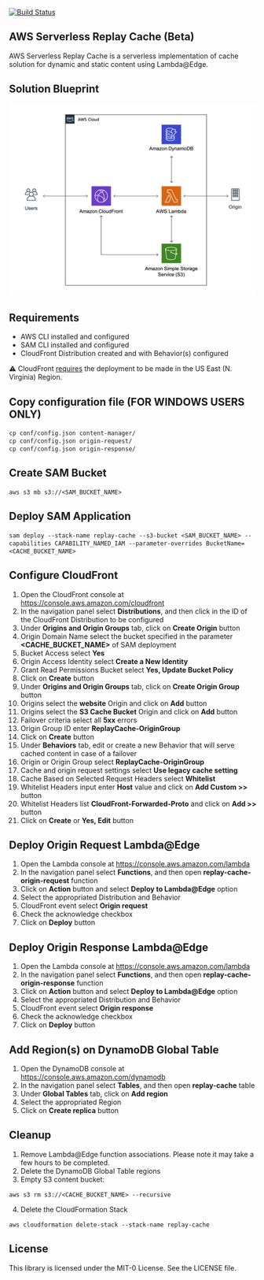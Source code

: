 [![Build Status](https://travis-ci.org/aws-samples/aws-serverless-replay-cache.svg?branch=master)](https://travis-ci.org/aws-samples/aws-serverless-replay-cache)

## AWS Serverless Replay Cache (Beta)
AWS Serverless Replay Cache is a serverless implementation of cache solution for dynamic and static content using Lambda@Edge.


## Solution Blueprint
![Solution Blueprint](blueprint.png)


## Requirements
- AWS CLI installed and configured
- SAM CLI installed and configured
- CloudFront Distribution created and with Behavior(s) configured

:warning: CloudFront [requires](https://docs.aws.amazon.com/AmazonCloudFront/latest/DeveloperGuide/lambda-requirements-limits.html#lambda-requirements-cloudfront-triggers) the deployment to be made in the US East (N. Virginia) Region.


## Copy configuration file (FOR WINDOWS USERS ONLY)
```
cp conf/config.json content-manager/
cp conf/config.json origin-request/
cp conf/config.json origin-response/
```

## Create SAM Bucket
```
aws s3 mb s3://<SAM_BUCKET_NAME>
```

## Deploy SAM Application
```
sam deploy --stack-name replay-cache --s3-bucket <SAM_BUCKET_NAME> --capabilities CAPABILITY_NAMED_IAM --parameter-overrides BucketName=<CACHE_BUCKET_NAME>
```

## Configure CloudFront
1. Open the CloudFront console at https://console.aws.amazon.com/cloudfront
4. In the navigation panel select **Distributions**, and then click in the ID of the CloudFront Distribution to be configured
5. Under **Origins and Origin Groups** tab, click on **Create Origin** button
6. Origin Domain Name select the bucket specified in the parameter **<CACHE_BUCKET_NAME>** of SAM deployment
7. Bucket Access select **Yes**
8. Origin Access Identity select **Create a New Identity**
9. Grant Read Permissions Bucket select **Yes, Update Bucket Policy**
10. Click on **Create** button
11. Under **Origins and Origin Groups** tab, click on **Create Origin Group** button
12. Origins select the **website** Origin and click on **Add** button
13. Origins select the **S3 Cache Bucket** Origin and click on **Add** button
14. Failover criteria select all **5xx** errors
15. Origin Group ID enter **ReplayCache-OriginGroup**
16. Click on **Create** button
17. Under **Behaviors** tab, edit or create a new Behavior that will serve cached content in case of a failover
18. Origin or Origin Group select **ReplayCache-OriginGroup**
19. Cache and origin request settings select **Use legacy cache setting**
20. Cache Based on Selected Request Headers select **Whitelist**
21. Whitelist Headers input enter **Host** value and click on **Add Custom >>** button
22. Whitelist Headers list **CloudFront-Forwarded-Proto** and click on **Add >>** button
23. Click on **Create** or **Yes, Edit** button


## Deploy Origin Request Lambda@Edge
1. Open the Lambda console at https://console.aws.amazon.com/lambda
2. In the navigation panel select **Functions**, and then open **replay-cache-origin-request** function
3. Click on **Action** button and select **Deploy to Lambda@Edge** option
4. Select the appropriated Distribution and Behavior
5. CloudFront event select **Origin request**
6. Check the acknowledge checkbox
7. Click on **Deploy** button


## Deploy Origin Response Lambda@Edge
1. Open the Lambda console at https://console.aws.amazon.com/lambda
2. In the navigation panel select **Functions**, and then open **replay-cache-origin-response** function
3. Click on **Action** button and select **Deploy to Lambda@Edge** option
4. Select the appropriated Distribution and Behavior
5. CloudFront event select **Origin response**
6. Check the acknowledge checkbox
7. Click on **Deploy** button


## Add Region(s) on DynamoDB Global Table
1. Open the DynamoDB console at https://console.aws.amazon.com/dynamodb
2. In the navigation panel select **Tables**, and then open **replay-cache** table
3. Under **Global Tables** tab, click on **Add region**
4. Select the appropriated Region
5. Click on **Create replica** button


## Cleanup
1. Remove Lambda@Edge function associations. Please note it may take a few hours to be completed.
2. Delete the DynamoDB Global Table regions
3. Empty S3 content bucket:
```
aws s3 rm s3://<CACHE_BUCKET_NAME> --recursive
```
4. Delete the CloudFormation Stack
```
aws cloudformation delete-stack --stack-name replay-cache
```

## License
This library is licensed under the MIT-0 License. See the LICENSE file.
